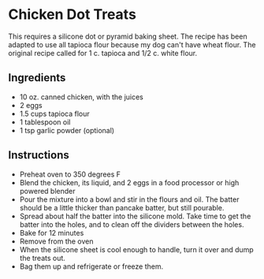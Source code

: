 # Chicken Dot Treats

This requires a silicone dot or pyramid baking sheet.  The recipe has been adapted to use
all tapioca flour because my dog can't have wheat flour.  The original recipe called for
1 c. tapioca and 1/2 c. white flour.

## Ingredients

- 10 oz. canned chicken, with the juices
- 2 eggs
- 1.5 cups tapioca flour
- 1 tablespoon oil
- 1 tsp garlic powder (optional)

## Instructions

- Preheat oven to 350 degrees F
- Blend the chicken, its liquid, and 2 eggs in a food processor or high powered blender
- Pour the mixture into a bowl and stir in the flours and oil.  The batter should be a little thicker than
pancake batter, but still pourable.
- Spread about half the batter into the silicone mold.  Take time to get the batter into the holes, and to
clean off the dividers between the holes.
- Bake for 12 minutes
- Remove from the oven
- When the silicone sheet is cool enough to handle, turn it over and dump the treats out.
- Bag them up and refrigerate or freeze them.
